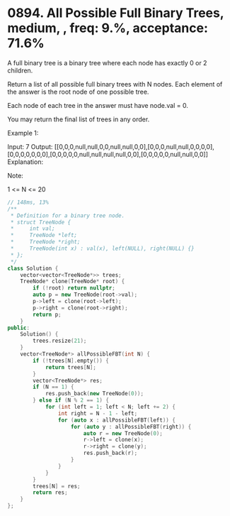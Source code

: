 # 0894. All Possible Full Binary Trees, medium, , freq: 9.%, acceptance: 71.6%

A full binary tree is a binary tree where each node has exactly 0 or 2 children.

Return a list of all possible full binary trees with N nodes.  Each element of the answer is the root node of one possible tree.

Each node of each tree in the answer must have node.val = 0.

You may return the final list of trees in any order.

 

Example 1:

Input: 7
Output: [[0,0,0,null,null,0,0,null,null,0,0],[0,0,0,null,null,0,0,0,0],[0,0,0,0,0,0,0],[0,0,0,0,0,null,null,null,null,0,0],[0,0,0,0,0,null,null,0,0]]
Explanation:

 

Note:

1 <= N <= 20

```c++
// 148ms, 13%
/**
 * Definition for a binary tree node.
 * struct TreeNode {
 *     int val;
 *     TreeNode *left;
 *     TreeNode *right;
 *     TreeNode(int x) : val(x), left(NULL), right(NULL) {}
 * };
 */
class Solution {
    vector<vector<TreeNode*>> trees;
    TreeNode* clone(TreeNode* root) {
        if (!root) return nullptr;
        auto p = new TreeNode(root->val);
        p->left = clone(root->left);
        p->right = clone(root->right);
        return p;
    }
public:
    Solution() {
        trees.resize(21);
    }
    vector<TreeNode*> allPossibleFBT(int N) {
        if (!trees[N].empty()) {
            return trees[N];
        }
        vector<TreeNode*> res;
        if (N == 1) {
            res.push_back(new TreeNode(0));
        } else if (N % 2 == 1) {
            for (int left = 1; left < N; left += 2) {
                int right = N - 1 - left;
                for (auto x : allPossibleFBT(left)) {
                    for (auto y : allPossibleFBT(right)) {
                        auto r = new TreeNode(0);
                        r->left = clone(x);
                        r->right = clone(y);
                        res.push_back(r);
                    }
                }
            }
        }
        trees[N] = res;
        return res;
    }
};
```
